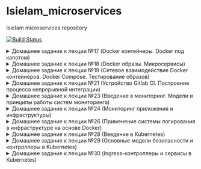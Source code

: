 # IsieIam_microservices
IsieIam microservices repository

[![Build Status](https://travis-ci.com/Otus-DevOps-2020-05/IsieIam_microservices.svg?branch=master)](https://travis-ci.com/Otus-DevOps-2020-05/IsieIam_microservices)

<details>
<summary>Домашнее задание к лекции №17 (Docker контейнеры. Docker под капотом)
</summary>

### Предзадание:
>В репозитории должна быть настроена интеграция с travis-ci по аналогии с репозиторием infra.

- Добавлен pre-commit, шаблон pullrequest, переиспользован gitignore с пред заданий.
- Сделана интеграция c travis, настроены уведомления по commit и build-ам в slack.

### Задание:

- Установлен Docker, docker-compose, docker-machine
- Запущен контейнер с Helloworld
- Задание с docker images:
>Для сдачи домашнего задания, необходимо сохранить вывод команды docker images в файл docker-monolith/docker-1.log и закоммитить в репозиторий

Сделано.
- Пробежал по командам которые не встречал еще в работе, а так для памяти шпаргалка по докеру: https://habr.com/ru/company/flant/blog/336654/
- Опробован в работе docker-machine:
```
СОздаем произвольныйх хост в YC:
yc compute instance create \
  --name docker-host \
  --zone ru-central1-a \
  --network-interface subnet-name=default-ru-central1-a,nat-ip-version=ipv4 \
  --create-boot-disk image-folder-id=standard-images,image-family=ubuntu-1804-lts,size=15 \
  --ssh-key ~/.ssh/appuser.pub

Сетапим на уделнную машину все что нужно docker-machine:
docker-machine create \
  --driver generic \
  --generic-ip-address=84.201.175.120 \
  --generic-ssh-user yc-user \
  --generic-ssh-key ~/.ssh/appuser.pub\
  docker-host

Переключаемся на докер демон у удаленного хоста:
eval $(docker-machine env docker-host)
Так вернуться на локальный
eval $(docker-machine env --unset)

Все удалить:
docker-machine rm docker-host
yc compute instance delete docker-host
```
- Создан докер файл и необходимоые файлы для установки monolith
- На основе созданного образа, запущен контейнер в YC, проверена работоспособность.
- Зарегистрировался в https://hub.docker.com запушил туда созданный образ с monolith
- Проверил запуск контейнера с моего образа с hub.docker.com:
```
docker run --name reddit -d -p 9292:9292 isieiam/otus-reddit:1.0
```

### Задание со * №1:
>На основе вывода команд:
```
$ docker inspect <u_container_id>
$ docker inspect <u_image_id>
```
>объясните чем отличается контейнер от образа. Объяснение допишите в файл dockermonolith/docker-1.log

Сделано, пояснение занесено в файл.

### Задание со * №2:

>Теперь, когда есть готовый образ с приложением, можно автоматизировать поднятие нескольких инстансов в Yandex Cloud, установку на них докера и запуск там образа /otus-reddit:1.0

>Нужно реализовать в виде прототипа в директории /docker-monolith/infra/

>Поднятие инстансов с помощью Terraform, их количество задается переменной;

>Несколько плейбуков Ansible с использованием динамического инвентори для установки докера и запуска там образа приложения;

>Шаблон пакера, который делает образ с уже установленным Docker;

В каталоге docker-monolith/infra созданы 3 каталога
 - каталог ansible - содержит в себе:
```
два playbook:
packer_docker.yml - отвечает за создание packer-ом образа с установленным docker и python-docker.
start_dockerc.yml - отвечает за запуск нужного контейнера
слегка доработанный скрипт dynamic inventory
get_inventory.py - который собирает инвентори из YC и группирует хосты по начальному имени инстанса до символа "-".
```
 - каталог packer - содержит в себе:
```
docker.json - описательная часть образа c provisioner packer_docker.yml
variables.json.example - пример переменных
```

 - каталог terraform - содержит в себе:
```
main.tf - упрощенное создание инстансов с требуемым парамтером на кол-во VM
файлы взятые с первого ДЗ по терраформу :)
variables.tf
output.tf
```

Для запуска:
- из каталога infra: packer build -var-file packer/variables.json packer/docker.json
- смотрим id образа: yc compute image list и вставляем ее в terraform.tvars
- в каталоге infra/terrafrom: terraform apply
- и из каталога infra/ansible: ansible-playbook ./playbooks/start_dockerc.yml

</details>


<details>
<summary>Домашнее задание к лекции №18 (Docker образы. Микросервисы)
</summary>

### Задание:

 - Разбит Monolith на 3 микросервиса в Docker
 - docker файлы прогнаны через web lint-сервис: https://hadolint.github.io/hadolint/ что увидел поправил, за исключением версий пакетов у apt :)
 - Сервисы запущены на YC через docker-machine и проверена работоспособность
 - Оптимизированы(удалены лишние команды, схлопнуты часть слоев, подчищены временные файлы, кешы, удалены ненужные пакеты) образы на базе предложенных начальных образов (за исключением post - там вроде уже особо некуда)
 - к mongo подключен volume, проверено сохранение данных при рестарте контейнера.

### Задание со * №1:

>Запустите контейнеры с другими сетевыми алиасами

>Адреса для взаимодействия контейнеров задаются через ENV - переменные внутри Dockerfile 'ов

>При запуске контейнеров ( docker run ) задайте им переменные окружения соответствующие новым сетевым алиасам, не пересоздавая образ

>Проверьте работоспособность сервиса

Контейнеры запустить можно так:
```
docker run -d --network=reddit --network-alias=post_db_n --network-alias=comment_db_n mongo:latest
docker run -d --network=reddit --network-alias=post_n --env POST_DATABASE_HOST=post_db_n isieiam/post:1.0
docker run -d --network=reddit --network-alias=comment_n --env COMMENT_DATABASE_HOST=comment_db_n isieiam/comment:1.0
docker run -d --network=reddit -p 9292:9292 --env COMMENT_SERVICE_HOST=comment_n --env POST_SERVICE_HOST=post_n isieiam/ui:1.0
```

т.е. поменялись alias и переопределились env переменные на новые alias

### Задание со * №2:

>Попробуйте собрать образ на основе Alpine Linux
>Придумайте еще способы уменьшить размер образа
>Можете реализовать как только для UI сервиса, так и для остальных ( post , comment )
>Все оптимизации проводите в Dockerfile сервиса. Дополнительные варианты решения уменьшения размера образов можете оформить в виде файла Dockerfile.<цифра> в папке сервиса

ui и comment переведены на ruby-alpine образ (не самый актуальный, т.к. версия bundle нужна старая по requirements) и дополнительно часть слоев схлопнута.

Общий принцип - все что добавляет "байты" в слое, желательно в этом же слое и подчищать :)

Созданы Dockerfile.1 для ui и comment и результат примерно следующий:
- версии 1.0/2.0 - это оптимизация на базе дефолтного начального образа
- версии 1.0u/2.0u - это образ alpine + оптимизация по слоям с очисткой

```
REPOSITORY          TAG                 IMAGE ID            CREATED              SIZE
isieiam/comment     1.0u                0076875e1a3b        4 seconds ago        70.4MB
isieiam/comment     1.0                 8b2ed232ac1b        About a minute ago   737MB
isieiam/ui          2.0u                0c3d3cc120f8        23 minutes ago       72.5MB
isieiam/ui          2.0                 f4ebe5fe7d37        24 minutes ago       199MB
isieiam/ui          1.0                 60566ef44aef        2 hours ago          760MB
isieiam/post        1.0                 26eea89db2fd        2 hours ago          110MB
```

- проверено что приложение после манипуляций все еще работает.
- для билда использовать(для памяти):

```
docker build -t isieiam/post:1.0 ./post-py
docker build -t isieiam/comment:1.0u ./comment
docker build -t isieiam/ui:2.0u ./ui
```

- для запуска использовать:

```
docker run -d --network=reddit --network-alias=post_db --network-alias=comment_db mongo:latest
docker run -d --network=reddit --network-alias=post isieiam/post:1.0
docker run -d --network=reddit --network-alias=comment isieiam/comment:1.0u
docker run -d --network=reddit -p 9292:9292 isieiam/ui:2.0u
```

</details>

<details>
<summary>Домашнее задание к лекции №19 (Сетевое взаимодействие Docker контейнеров. Docker Compose. Тестирование образов)
</summary>

### Задание:

- Изучена работа сетей докера (none, host, bridge):

<details>
<summary>Мини-задания
</summary>

>Запустите несколько раз (2-4) docker run --network host -d nginx
>Каков результат? Что выдал docker ps? Как думаете почему?

Результат: запущен всего 1 контейнер, т.к.(надо просто посмотреть в логи, остановленных контейнеров nginx :)):
```
nginx: [emerg] bind() to 0.0.0.0:80 failed (98: Address already in use)
2020/08/09 18:26:29 [emerg] 1#1: bind() to [::]:80 failed (98: Address already in use)
```

>Повторите запуски контейнеров с использованием драйверов none и host и посмотрите, как меняется список namespace-ов.

Основное отличие, что на none - на каждый запуск контейнера генериртся новый namespace.
</details>

- Создана сеть типа bridge и запущены в ней наши контейнеры.

```
docker run -d --network=reddit --network-alias=post_db --network-alias=comment_db mongo:latest
docker run -d --network=reddit --network-alias=post isieiam/post:1.0
docker run -d --network=reddit --network-alias=comment  isieiam/comment:1.0
docker run -d --network=reddit -p 9292:9292 isieiam/ui:1.0
```

- Проверена работа alias и реализован запуск контейнров в разных сетях

```
docker run -d --network=front_net -p 9292:9292 --name ui  isieiam/ui:1.0
docker run -d --network=back_net --name comment  isieiam/comment:1.0
docker run -d --network=back_net --name post  isieiam/post:1.0
docker run -d --network=back_net --name mongo_db --network-alias=post_db --network-alias=comment_db mongo:latest
docker network connect front_net post
docker network connect front_net comment
```

- Изучено что происходит с сетевым стеком ОС при создании и использовании сетей docker.
- Docker-compose: проверена работоспособность compose файла для нашего сервиса.
- Добавлено и проверено использование env переменных.
- Изменен docker-compose под кейс с множеством сетей, сетевых алиасов.
- Параметризован docker-compose через .env файл (порт публикации сервиса ui, версии сервисов) - в репо добавлен файл шаблона для .env. Проверена работоспособность.
- В переменные окружения добавлено переназначение имени проекта:

>Узнайте как образуется базовое имя проекта. Можно ли его задать? Если можно то как?

Инфо об имени проекта есть тут:
https://docs.docker.com/compose/reference/envvars/#compose_project_name
и тут:
https://docs.docker.com/compose/reference/overview/
Если кратко, то проект именуется по имени каталога, но можно переопеределить или через -p ключ или через переменную окружения:
```
Each configuration has a project name. If you supply a -p flag, you can specify a project name. If you don’t specify the flag, Compose uses the current directory name
```

### Задание со *:

>Создайте docker-compose.override.yml для reddit проекта, который позволит

Создан файл docker-compose.override.yml, который вызывается автоматом при вызове docker-compose up.
Можно его переименовать и вызывать через ключ -f. Вкачестве подсказки воспользоваться можно статьей OTUS https://habr.com/ru/company/otus/blog/337688/

>Изменять код каждого из приложений, не выполняя сборку образа

Реализовано через вариант монтирования локального каталога с исходниками. Но в текущем примере(с удаленным docker host) - это просто так работать не будет - надо либо docker-compose запускать локально, либо переносить исходники на удаленный host.

>Запускать puma для руби приложений в дебаг режиме с двумя воркерами (флаги --debug и -w 2)

Добавлено через command внутри override.

</details>

<details>
<summary>Домашнее задание к лекции №21 (Устройство Gitlab CI. Построение процесса непрерывной интеграции)
</summary>

### Задание:

- Развернута vm(через соседний packer c docker-ом и terraform).
- Используя docker-compose.yml развернут gitlab
- В gitlab проведены базовые настройки, создана группа и проект.
- Добавлен remote с проектом на gitlab к локальному репо.
- Создан .gitlab-ci.yml
- Добавлен и настроен runner
- Проверена работа pipeline-ов gitlab-а.
- Добавлены окружения, проверена работа пайплайнов с окружениями. Изучены и опробованы дианмические окружения.
- Опробована работа с тегами.

</details>


<details>
<summary>Домашнее задание к лекции №23 (Введение в мониторинг. Модели и принципы работы систем мониторинга)
</summary>

### Задание:

- Запущен Prometheus в докере на удаленной машине, изучены базовые возможности web-интерфейса.
- Изменена структура каталогов в репо, созданы докер файл, файл конфигурации и образ Prometheus.
- Сбилжены старые микросервисы, модифицирован docker-compose и добавлен в него prometheus.
- Проверена работоспособность сервисов и мониторинг их в prometheus.
- Изучена работа healthcheck-ов.
- Добавлен Node exporter в docker-compose и настройка на его мониторинг в prometheus, изучен мониторинг хоста.

<details>
<summary>Вспомогательные команды</summary>

```
yc compute instance create \
  --name docker-host \
  --zone ru-central1-a \
  --network-interface subnet-name=default-ru-central1-a,nat-ip-version=ipv4 \
  --create-boot-disk image-folder-id=standard-images,image-family=ubuntu-1804-lts,size=15 \
  --ssh-key ~/.ssh/appuser.pub

docker-machine create \
  --driver generic \
  --generic-ip-address=84.201.128.170 \
  --generic-ssh-user yc-user \
  --generic-ssh-key ~/.ssh/appuser \
  docker-host

eval $(docker-machine env docker-host)

docker-machine rm docker-host
yc compute instance delete docker-host

```
</details>

### Задание со * №1:

>Добавьте в Prometheus мониторинг MongoDB с использованием необходимого экспортера.

- Найдено и изучено: https://github.com/percona/mongodb_exporter
- Взят из перконы dockerfile, модифицирован под скачивание исходников mongodb_exporter и создан ./monitoring/mongodb_exporter/Dockerfile
- Образ mongodb_exporter собран свой и закинут на докерхаб https://hub.docker.com/repository/docker/isieiam/mongodb_exporter
- Добавлены настройки с mongodb_exporter в конфиг prometheus и доп сервис в docker-compose.yml.
- Проверена работоспособность - все ок - target появился, метрики есть.

### Задание со * №2:

>Добавьте в Prometheus мониторинг сервисов comment, post, ui с помощью Blackbox exporter

- взят образ с последней версией blackbox отсюда: https://hub.docker.com/r/prom/blackbox-exporter/tags
- изучено https://github.com/prometheus/blackbox_exporter/blob/master/README.md
- написаны ./monitoring/blackbox_exporter/dockerfile, blackbox.yml и собран образ blackbox и отправлен на докерхаб
- в конфиг prometheus добавлены два job-a: проверка по http ui и проверка портов tcp остальных сервисов
- проверена работоспособность: наличие таргетов, наличие метрик и их корректное поведение на состояние сервисов

>Для памяти: статус target blackbox не отображает статус метрики https://github.com/prometheus/blackbox_exporter/issues/79

### Задание со * №3:

>Задание: Напишите Makefile , который в минимальном варианте умеет:
>- Билдить любой или все образы, которые сейчас используются
>- Умеет пушить их в докер хаб

- Нагуглено и изучено: https://ealebed.github.io/posts/2017/использование-make-для-управления-docker-контейнерами/
- Создан Makefile, который умеет билдить и пушить образы (вход на докер хаб надо делать отдельно :) )
- Применение:

```
make или make help выдают список возможных билдов и пушей
make all билдит все
make pushall пушит все
```

</details>

<details>
<summary>Домашнее задание к лекции №24 (Мониторинг приложения и инфраструктуры)
</summary>

### Задание:

- Разделен docker-compose.yml на docker-compose.yml и docker-compose-monitoring.yml
- Добавлен в compose и запущен cAdvisor в сервисы докера и в настройки prometheus. Изучено его GUI.
- Добавлена в compose и настроена на prometheus grafana.
- Скачан и импортирован в grafana дашборд "docker and system monitoring".(добавлен в каталог с дашбордами grafana DockerMonitoring.json)
- Создан дашборд UI_Service_Monitoring и в него добавлены графики по метрикам приложения:

```
Графики:
- Rate of UI request count ("rate(ui_request_count[1m])")
- Rate of UI requests count with error ("rate(ui_request_count{http_status=~\"^[45].*\"}[1m])")
- HTTP responce time of 95% ("histogram_quantile(0.95, sum(rate(ui_request_response_time_bucket[5m])) by(le))")
файл дашборда в директории monitoring/grafana/dashboards с названием UI_Service_Monitoring.json
```

- Создан дашборд Business_Logic_Monitoring с графиками:

```
- Posts Rate ("rate(post_count[1h])")
- Comments Rate ("rate(comment_count[1h])")
!!! Внимание, метрики может не быть, если она ни разу не возникла, т.е. она даже в списке прометея выпадать не будет.
```

- Создан, настроен и запущен Alertmanager(создан конфиг с уведомлениями в slack, настроен prometheus(конфиг + добавлен alerts.yml))
- Проверена работа alert в свой канал в slack-е (для настройки использована инструкция https://rtfm.co.ua/nagios-nastrojka-uvedomlenij-v-slack-chat/)
- Запушены образы на докерхаб (у alertmanager хук закрашен fake данными)
- ссылка на докерхаб с образами: https://hub.docker.com/u/isieiam

### Задание со *:

>Если в прошлом ДЗ вы реализовали Makefile, добавьте в него билд и публикацию добавленных в этом ДЗ сервисов;

- добавлен alermanager, grafana(с ней конечно спорно, по идее дашборды надо хранить в гите и при старте контейнера подключать их как configmap) на build, push
- добавлен функционал запуска и остановки сервиса и мониторинга

>В Docker в экспериментальном режиме реализована отдача метрик в формате Prometheus. Добавьте сбор этих метрик в Prometheus. Сравните количество метрик с Cadvisor. Выберите готовый дашборд или создайте свой для этого источника данных. Выгрузите его в monitoring/grafana/dashboards;

- Изучено: https://docs.docker.com/config/daemon/prometheus/ добавлено на докер хосте настройка в daemon.json(правда вместо localhost указан 0.0.0.0).
- Добавлена настройка в prometheus по внешнему ip(не очень хорошо, но не вижу применения на практике такой комбинации когда есть cadvisor).
- На глаз метрик меньше чем у cadvisor.
- Добавлен общедоступный дашборд - docker_engine_metrics.

>Для сбора метрик с Docker демона также можно использовать Telegraf от InfluxDB. Добавьте сбор этих метрик в Prometheus. Сравните количество метрик с Cadvisor. Выберите готовый дашборд или создайте свой для этого источника данных. Выгрузите его в monitoring/grafana/dashboards;

- Изучено: https://hub.docker.com/_/telegraf и https://github.com/influxdata/telegraf/tree/master/plugins/outputs/prometheus_client
- Создан докер-файл, простейший конфиг для telegraf с использованием плагина для докера.
- сбилжен и запушен образ telegraf, добавлен в make, добавлен конфиг в prometheus и docker-compose-monitoring
- собрана простенькая витринка telegraf для grafana(uptime и загрузка cpu контейнерами).

>Придумайте и реализуйте другие алерты, например на 95 процентиль времени ответа UI, который рассмотрен выше; Настройте интеграцию Alertmanager с e-mail помимо слака;

- алерт на 95 процентиль сделан, добавил фейковое значение для проверки срабатывания.
- по интеграции с e-mail только посмотрел примеры: https://prometheus.io/docs/alerting/latest/configuration/ - в принципе все просто, но как сделать это более менее безопасно, без явного указания логина пока непонятно.

### Задание с **:

>В Grafana 5.0 была добавлена возможность описать в конфигурационных файлах источники данных и дашборды. Реализуйте автоматическое добавление источника данных и созданных в данном ДЗ дашбордов вграфану;

- изучено https://ops.tips/blog/initialize-grafana-with-preconfigured-dashboards/ и https://superuser.com/questions/1477291/grafana-provisioning-dashboards-in-docker
- создан каталог ./monitoring/grafana/provisioning в нем каталог для datasources и каталог dashboards, где согласно инструкицям из статей добавлены необходимые настройки.
```
Есть какой то глюк с ненахождение datasource, причем при втором пересохранении дашбордов не случился, непонятно, гуглится, говорят исправлено в новых версиях.
```

>Реализуйте сбор метрик со Stackdriver, в PR опишите, какие метрики удалось собрать;

- не делал: принцип понятен, добавлять еще один доп источник метрик уже не интересно :)

>Придумайте свои метрики приложения/бизнес метрики и реализуйте их в коде приложения. Опишите в PR что было добавлено;

- не делал: изучил код, посмотрел как создаются метрики

### Задание с ***:

- не делал


</details>

<details>
<summary>Домашнее задание к лекции №26 (Применение системы логирования в инфраструктуре на основе Docker)
</summary>

### Задание:

- Пересобраны приложения с тегом logging.
- Создан docker/docker-compose-logging.yml для EFK.
- Создан Dockerfile, конфиг для fluentd, сбилжен и отправлен на dockerhub, а также добавлен в logging файл.
- Проверен запуск на 2GB RAM, на старте Kiban-ы хост "наглухо" умер с потерей ssh :)
- Добавлена настройка для post и ui  для отправки логов в fluentd
- Kibana: созданы index-pattern для индекса из потока fluentd, изучены логи приложения.
- Добавлен фильтр по json, добавлен фильтр с парсером по явной регулярке в fluentd.
- Изучены и добавлены описанные grok шаблоны в конфиг fluentd(распарсены часть полей логов сервиса ui).
- Добавлен в docker-compose-logging zipkin - изучены возможности трассировки запросов.

### Задание со * №1:

>Составьте конфигурацию Fluentd так, чтобы разбирались оба формата логов UI-сервиса (тот, что сделали до этого, и текущий) одновременно.

- Изучены варианты grok-шаблонов здесь: https://github.com/hpcugent/logstash-patterns/blob/master/files/grok-patterns)
- добавлен доп фильтр для парсинга оставшегося варианта нераспарсенных логов в конфиг fluentd.
- Отдельный "+" полю method, который по сути является WORD, но при этом пробел переводит его GREEDY :)

```
method= POST
```

### Задание со * №2:

>Траблшутинг UI-экспириенса
>Код приложения с багом(https://github.com/Artemmkin/bugged-code) отличается от используемого ранее в этом ДЗ и доступен со сломанным кодом приложения. Т.е. необходимо сбилдить багнутую версию приложения и запустить Zipkin для неё.

- добавлено src_bugged для забагованного приложения
- отредактированы dockerfile(добавлены env переменные) и ./docker_build.sh(подправлено имя пользователя + добавлен тег bugged - чтобы не портить основное приложение)
- добавлен run-log, stop-log команды в makefile
- Заменена logged версия приложения на bugged в env. Сбилжено и запущено приложение.

Проблема: глядя на трейс, видно что обращение к post сервису, выполнялось 30сек - и собственно было 2 проблемы:

- post-py/post_app.py - поиск по find_post вывел на метод def find_post(id) - стояла явная задержка в 3 сек (time.sleep(3))
- Проблема два, увы, я не осилил понять в чем дело: проблемное приложение фейлится по таймауту в 30 сек с 500 ошибкой, если в бд нет ни одного поста. После того как запустил нормальное приложение, создал пост, то и проблемное нормально загрузилось с заложенной задержкой в 3сек. Закоментив задержку - все стало работать как обычно.

![Trace](src_bugged/trace.png)

</details>

<details>
<summary>Домашнее задание к лекции №28 (Введение в Kubernetes)
</summary>

### Задание:

> Пройти YC Kubernetes The Hard Way;

- Выполнено (url The Hard Way https://gitlab.com/AlPervakov/yc-kubernetes-the-hart-way/-/tree/master).

> Проверить, что kubectl apply -f <filename> проходит по созданным до этого eployment-ам (ui, post, mongo, comment) и поды запускаются;

- Добавлены "наброски" deployment-ов для сервисов reddit, проверено, pod-ы запускаются:

```
isie@isie-VirtualBox:~/otus/IsieIam_microservices/kubernetes/reddit(kubernetes-1)$ kubectl get pods
NAME                                 READY   STATUS    RESTARTS   AGE
busybox                              1/1     Running   0          21m
comment-deployment-7dd7bb55d-4ns6l   1/1     Running   0          61s
mongo-deployment-86d49445c4-vg5gb    1/1     Running   0          3m51s
nginx-554b9c67f9-qnkth               1/1     Running   0          17m
post-deployment-74f87495b4-b9fbz     1/1     Running   0          101s
ui-deployment-69c87bd688-hcgld       1/1     Running   0          55s
```

### Задание c *:

>Описать установку компонентов Kubernetes из THW в виде Ansibleплейбуков в папке kubernetes/ansible; Задание достаточно выполнить в виде Proof of Concept, просто автоматизация некоторых действий туториала.

- Для примера создан playbook kubernetes/ansible/install_workers.yml для установки бинарников worker нод, но это больше Proof of Concept (не имеет смысла автоматизировать то, что уже сделано :) ).
- Аналогично можно создать playbook и для мастер нод, и под разные этапы: копирование сертификатов, конфигов, настройка  и пр.
- Дополнительно рассмотрены внешние варианты playbook-ов ansible:

```
- Вариант от Geerling:
https://github.com/geerlingguy/ansible-role-kubernetes
- Вариант от k8s:
https://kubernetes.io/blog/2019/03/15/kubernetes-setup-using-ansible-and-vagrant/
```

</details>

<details>
<summary>Домашнее задание к лекции №29 (Основные модели безопасности и контроллеры в Kubernetes)
</summary>

### Задание:

- Установлен и запущен minicube, в качестве provisioner использован docker: https://kubernetes.io/docs/tasks/tools/install-minikube/)

```
sudo -E minikube start --driver=none
```

- Дописаны deployment, service и dev-namespace для reddit
- ознакомился с port-forwarding (для памяти команды)

```
$ kubectl get pods --selector component=ui
$ kubectl port-forward <pod-name> 8080:9292
```

- Reddit развернут в minicube
- Ознакомился на примерах с minicube dashboard (увы для provisioner docker, dashboard плагин пока нерабочий)
- Создан кластер k8s в yandex облаке, в нем развернуто приложение reddit и проверена работоспособность приложения.

```
kubectl get nodes -o wide
NAME                        STATUS   ROLES    AGE     VERSION   INTERNAL-IP   EXTERNAL-IP       OS-IMAGE             KERNEL-VERSION     CONTAINER-RUNTIME
cl11amvft55754cj2e5a-ukec   Ready    <none>   9m4s    v1.17.8   10.130.0.12   178.154.227.240   Ubuntu 18.04.4 LTS   5.4.0-47-generic   docker://18.6.2
cl11amvft55754cj2e5a-ydir   Ready    <none>   9m14s   v1.17.8   10.130.0.29   178.154.225.223   Ubuntu 18.04.4 LTS   5.4.0-47-generic   docker://18.6.2
```

</details>

<details>
<summary>Домашнее задание к лекции №30 (Ingress-контроллеры и сервисы в Kubernetes)
</summary>

### Задание:

- Задания выполнялись в YC (PVC, PV, SC несколько отличаются, как и подход к ingress controller)
- Рассмотрено сетевое взаимодействие компонентов в кластере.
- Создан LoadBalancer (https://cloud.yandex.ru/docs/managed-kubernetes/operations/create-load-balancer)
- Задеплоен ingress controller:

```
вспомогательные статьи:
- https://kubernetes.github.io/ingress-nginx/deploy/
- https://medium.com/@arturgspb/yandex-cloud-kubernates-with-ingress-loadbalancer-without-ssl-7d358f412daf
- kubectl apply -f https://raw.githubusercontent.com/kubernetes/ingress-nginx/controller-v0.35.0/deploy/static/provider/cloud/deploy.yaml
по статье медиума: версия устарела, но принцип понятен
ингресс с гитхаба - не все взлетает идеально, но основной под запускается и работает как предполагается
```

- Создан ingress проверена работоспособность.
- Добавлен свой сертификат к ingress, правда у того ингресса, что пришел с гитхаба по дефолту есть fake k8s сертификат :)
- Изучена работа network policy(главное не забыть правильно создать кластер - поставить нужную галочку) (https://cloud.yandex.ru/docs/managed-kubernetes/operations/running-network-policy)
- Подправлен mongo-network-policy.yml так, чтобы post-сервис дошел до базы данных.
- Изучена организация хранилищ в кластере (Volume, PV, PVC, SC):

```
Динамическое выделение:
https://cloud.yandex.ru/docs/managed-kubernetes/operations/volumes/dynamic-create-pv
Статическое:
https://cloud.yandex.ru/docs/managed-kubernetes/operations/volumes/static-create-pv
Классы:
https://cloud.yandex.ru/docs/managed-kubernetes/operations/volumes/manage-storage-class
!!! k8s не следит в данном случае, что создается первым при вызове "задеплой весь каталог": и если pvc создастся раньше storage class, то работать не будет и pvc надо пересоздать еще раз.
```

- Вспомогательные команды, чтобы не искать:

```
пересоздание контекста:
yc managed-kubernetes cluster get-credentials otus-cluster --external --force
деплой всего:
kubectl apply -f ./kubernetes/reddit
```

### Задание *:

 - Создан ui-ingress-secret.yml по инфо по ccылке с https://kubernetes.io/docs/concepts/services-networking/ingress/

</details>

